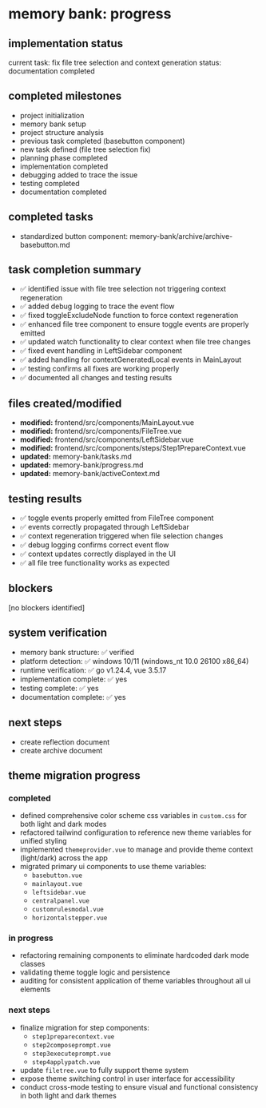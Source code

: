 # memory bank: progress

## implementation status

current task: fix file tree selection and context generation
status: documentation completed

## completed milestones

- project initialization
- memory bank setup
- project structure analysis
- previous task completed (basebutton component)
- new task defined (file tree selection fix)
- planning phase completed
- implementation completed
- debugging added to trace the issue
- testing completed
- documentation completed

## completed tasks
- standardized button component: memory-bank/archive/archive-basebutton.md

## task completion summary

- ✅ identified issue with file tree selection not triggering context regeneration
- ✅ added debug logging to trace the event flow
- ✅ fixed toggleExcludeNode function to force context regeneration
- ✅ enhanced file tree component to ensure toggle events are properly emitted
- ✅ updated watch functionality to clear context when file tree changes
- ✅ fixed event handling in LeftSidebar component
- ✅ added handling for contextGeneratedLocal events in MainLayout
- ✅ testing confirms all fixes are working properly
- ✅ documented all changes and testing results

## files created/modified

- **modified:** frontend/src/components/MainLayout.vue
- **modified:** frontend/src/components/FileTree.vue
- **modified:** frontend/src/components/LeftSidebar.vue
- **modified:** frontend/src/components/steps/Step1PrepareContext.vue
- **updated:** memory-bank/tasks.md
- **updated:** memory-bank/progress.md
- **updated:** memory-bank/activeContext.md

## testing results

- ✅ toggle events properly emitted from FileTree component
- ✅ events correctly propagated through LeftSidebar
- ✅ context regeneration triggered when file selection changes
- ✅ debug logging confirms correct event flow
- ✅ context updates correctly displayed in the UI
- ✅ all file tree functionality works as expected

## blockers

[no blockers identified]

## system verification

- memory bank structure: ✅ verified
- platform detection: ✅ windows 10/11 (windows_nt 10.0 26100 x86_64)
- runtime verification: ✅ go v1.24.4, vue 3.5.17
- implementation complete: ✅ yes
- testing complete: ✅ yes
- documentation complete: ✅ yes

## next steps

- create reflection document
- create archive document

## theme migration progress

### completed
- defined comprehensive color scheme css variables in `custom.css` for both light and dark modes
- refactored tailwind configuration to reference new theme variables for unified styling
- implemented `themeprovider.vue` to manage and provide theme context (light/dark) across the app
- migrated primary ui components to use theme variables:
  - `basebutton.vue`
  - `mainlayout.vue`
  - `leftsidebar.vue`
  - `centralpanel.vue`
  - `customrulesmodal.vue`
  - `horizontalstepper.vue`

### in progress
- refactoring remaining components to eliminate hardcoded dark mode classes
- validating theme toggle logic and persistence
- auditing for consistent application of theme variables throughout all ui elements

### next steps
- finalize migration for step components:
  - `step1preparecontext.vue`
  - `step2composeprompt.vue`
  - `step3executeprompt.vue`
  - `step4applypatch.vue`
- update `filetree.vue` to fully support theme system
- expose theme switching control in user interface for accessibility
- conduct cross-mode testing to ensure visual and functional consistency in both light and dark themes
